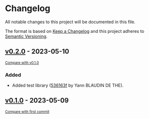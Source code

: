 # Changelog

All notable changes to this project will be documented in this file.

The format is based on [Keep a Changelog](http://keepachangelog.com/en/1.0.0/)
and this project adheres to [Semantic Versioning](http://semver.org/spec/v2.0.0.html).

<!-- insertion marker -->
## [v0.2.0](https://gitlab.com/ydethe/pikendus-backend/tags/v0.2.0) - 2023-05-10

<small>[Compare with v0.1.0](https://gitlab.com/ydethe/pikendus-backend/compare/v0.1.0...v0.2.0)</small>

### Added

- Added test library ([536163f](https://gitlab.com/ydethe/pikendus-backend/commit/536163f75cbbff152cb02fbe60e4928fcdefff8a) by Yann BLAUDIN DE THE).

## [v0.1.0](https://gitlab.com/ydethe/pikendus-backend/tags/v0.1.0) - 2023-05-09

<small>[Compare with first commit](https://gitlab.com/ydethe/pikendus-backend/compare/2beaf2ed21a6316c23d249f6a9ee98e5f0c47748...v0.1.0)</small>

